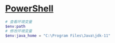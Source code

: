 # [PowerShell](https://learn.microsoft.com/zh-cn/powershell/)

```powershell
# 查看环境变量
$env:path
# 修改环境变量
$env:java_home = "C:\Program Files\Java\jdk-11"
```
